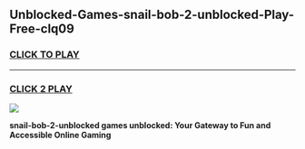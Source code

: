 
## Unblocked-Games-snail-bob-2-unblocked-Play-Free-clq09
<h3>
<a href="https://premium76.site?title=snail-bob-2-unblocked&ref=23A">CLICK TO PLAY</a></h3>
<hr>

<h3>
<a href="https://premium76.site?title=snail-bob-2-unblocked&ref=23A">CLICK 2 PLAY</a>
  
</h3>

<a href="https://premium76.site?title=snail-bob-2-unblocked&ref=23A"><img src="https://clearcache.store/games.png"></a>


**snail-bob-2-unblocked games unblocked: Your Gateway to Fun and Accessible Online Gaming**
